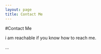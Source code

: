 ```yaml
---
layout: page
title: Contact Me
---
```


#Contact Me

i am reachable if you know how to reach me.

<body class="layout-reverse">
  ...
</body>
